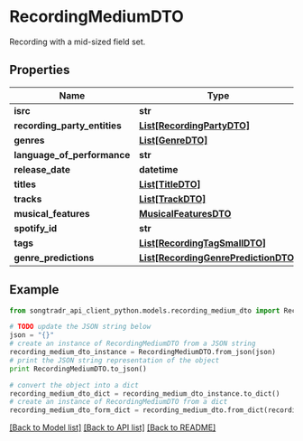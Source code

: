 # RecordingMediumDTO

Recording with a mid-sized field set.

## Properties

Name | Type | Description | Notes
------------ | ------------- | ------------- | -------------
**isrc** | **str** |  | 
**recording_party_entities** | [**List[RecordingPartyDTO]**](RecordingPartyDTO.md) |  | [optional] 
**genres** | [**List[GenreDTO]**](GenreDTO.md) |  | [optional] 
**language_of_performance** | **str** |  | [optional] 
**release_date** | **datetime** |  | [optional] 
**titles** | [**List[TitleDTO]**](TitleDTO.md) |  | [optional] 
**tracks** | [**List[TrackDTO]**](TrackDTO.md) |  | [optional] 
**musical_features** | [**MusicalFeaturesDTO**](MusicalFeaturesDTO.md) |  | [optional] 
**spotify_id** | **str** |  | [optional] 
**tags** | [**List[RecordingTagSmallDTO]**](RecordingTagSmallDTO.md) |  | [optional] 
**genre_predictions** | [**List[RecordingGenrePredictionDTO]**](RecordingGenrePredictionDTO.md) |  | [optional] 

## Example

```python
from songtradr_api_client_python.models.recording_medium_dto import RecordingMediumDTO

# TODO update the JSON string below
json = "{}"
# create an instance of RecordingMediumDTO from a JSON string
recording_medium_dto_instance = RecordingMediumDTO.from_json(json)
# print the JSON string representation of the object
print RecordingMediumDTO.to_json()

# convert the object into a dict
recording_medium_dto_dict = recording_medium_dto_instance.to_dict()
# create an instance of RecordingMediumDTO from a dict
recording_medium_dto_form_dict = recording_medium_dto.from_dict(recording_medium_dto_dict)
```
[[Back to Model list]](../README.md#documentation-for-models) [[Back to API list]](../README.md#documentation-for-api-endpoints) [[Back to README]](../README.md)


